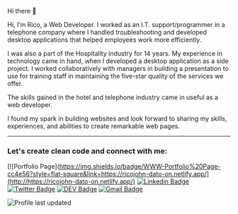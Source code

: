 Hi there 👋

Hi, I’m Rico, a Web Developer. I worked as an I.T. support/programmer in a telephone company where I handled troubleshooting and developed desktop applications that helped employees work more efficiently. 

I was also a part of the Hospitality industry for 14 years. My experience in technology came in hand, when I developed a desktop application as a side project. I worked collaboratively with managers in building a presentation to use for training staff in maintaining the five-star quality of the services we offer. 

The skills gained in the hotel and telephone industry came in useful as a web developer.

I found my spark in building websites and look forward to sharing my skills, experiences, and abilities to create remarkable web pages.

---

### Let's create clean code and connect with me:

[![Portfolio Page](https://img.shields.io/badge/WWW-Portfolio%20Page-cc4e56?style=flat-square&link=https://ricojohn-dato-on.netlify.app/](http://https://ricojohn-dato-on.netlify.app/)
[![Linkedin Badge](https://www.linkedin.com/in/rico-john-dato-on-41067a25/?style=flat-square&logo=Linkedin&logoColor=white&link=https://de.linkedin.com/in/eva-greiner-anzenbacher)](https://de.linkedin.com/in/eva-greiner-anzenbacher)
[![Twitter Badge](https://img.shields.io/badge/-eva__grean-1DA1F2?style=flat-square&logo=Twitter&logoColor=white&link=https://twitter.com/eva_grean)](https://twitter.com/eva_grean)
[![DEV Badge](https://img.shields.io/badge/-_evagrean-%230A0A0A.svg?&style=flat-square&logo=DEV.to&logoColor=white&link=https://dev.to/evagrean)](https://dev.to/evagrean)
[![Gmail Badge](https://img.shields.io/badge/-greiner.anzenbacher@gmail.com-c71610?style=flat-square&logo=Gmail&logoColor=white&link=mailto:greiner.anzenbacher@gmail.com)](mailto:greiner.anzenbacher@gmail.com)

![Profile last updated](https://img.shields.io/github/last-commit/evagrean/evagrean/main?label=Last%20updated&style=flat-square)

